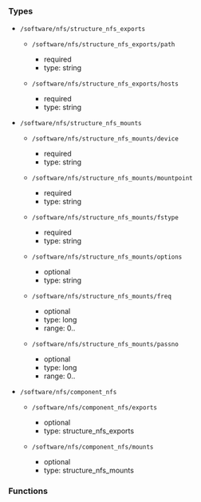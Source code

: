 ### Types

- `/software/nfs/structure_nfs_exports`
    - `/software/nfs/structure_nfs_exports/path`
        - required
        - type: string

    - `/software/nfs/structure_nfs_exports/hosts`
        - required
        - type: string

- `/software/nfs/structure_nfs_mounts`
    - `/software/nfs/structure_nfs_mounts/device`
        - required
        - type: string

    - `/software/nfs/structure_nfs_mounts/mountpoint`
        - required
        - type: string

    - `/software/nfs/structure_nfs_mounts/fstype`
        - required
        - type: string

    - `/software/nfs/structure_nfs_mounts/options`
        - optional
        - type: string

    - `/software/nfs/structure_nfs_mounts/freq`
        - optional
        - type: long
        - range: 0..

    - `/software/nfs/structure_nfs_mounts/passno`
        - optional
        - type: long
        - range: 0..

- `/software/nfs/component_nfs`
    - `/software/nfs/component_nfs/exports`
        - optional
        - type: structure_nfs_exports

    - `/software/nfs/component_nfs/mounts`
        - optional
        - type: structure_nfs_mounts
### Functions
